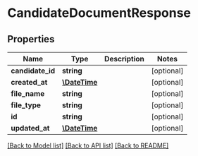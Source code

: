 # CandidateDocumentResponse

## Properties
Name | Type | Description | Notes
------------ | ------------- | ------------- | -------------
**candidate_id** | **string** |  | [optional] 
**created_at** | [**\DateTime**](\DateTime.md) |  | [optional] 
**file_name** | **string** |  | [optional] 
**file_type** | **string** |  | [optional] 
**id** | **string** |  | [optional] 
**updated_at** | [**\DateTime**](\DateTime.md) |  | [optional] 

[[Back to Model list]](../README.md#documentation-for-models) [[Back to API list]](../README.md#documentation-for-api-endpoints) [[Back to README]](../README.md)


